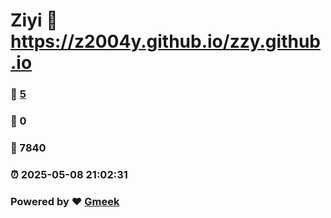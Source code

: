 # Ziyi :link: https://z2004y.github.io/zzy.github.io 
### :page_facing_up: [5](https://z2004y.github.io/zzy.github.io/tag.html) 
### :speech_balloon: 0 
### :hibiscus: 7840 
### :alarm_clock: 2025-05-08 21:02:31 
### Powered by :heart: [Gmeek](https://github.com/Meekdai/Gmeek)
